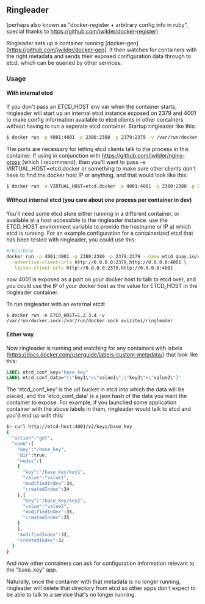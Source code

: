 ## Ringleader

(perhaps also known as "docker-register + arbitrary config info in ruby", special thanks
to https://github.com/jwilder/docker-register)

Ringleader sets up a container running [docker-gen][https://github.com/jwilder/docker-gen].  It then watches
for containers with the right metadata and sends their exposed configuration data
through to etcd, which can be queried by other services.

### Usage

#### With internal etcd
If you don't pass an ETCD_HOST env var when the container starts,
ringleader will start up an internal etcd instance exposed on 2379 and 4001 to
make config information available to etcd clients in other containers without
having to run a seperate etcd container.  Startup ringleader like this:

```bash
$ docker run -p 4001:4001 -p 2380:2380 -p 2379:2379 -v /var/run/docker.sock:/var/run/docker.sock evizitei/ringleader
```

The ports are necessary for letting etcd clients talk to the process in this container. If
using in conjunction with https://github.com/jwilder/nginx-proxy (which I recommend),
then you'll want to pass -e VIRTUAL_HOST=etcd.docker or something to make sure other clients
don't have to find the docker host IP or anything, and that would look like this:

```bash
$ docker run -e VIRTUAL_HOST=etcd.docker -p 4001:4001 -p 2380:2380 -p 2379:2379 -v /var/run/docker.sock:/var/run/docker.sock evizitei/ringleader
```

#### Without internal etcd (you care about one process per container in dev)
You'll need some etcd store either running in a different container, or available
at a host accessible to the ringleader instance. use the ETCD_HOST environment variable
to provide the hostname or IP at which etcd is running.  For an example configuration
for a containerized etcd that has been tested with ringleader, you could use this:

```bash
#/bin/bash
docker run -p 4001:4001 -p 2380:2380 -p 2379:2379 --name etcd quay.io/coreos/etcd:latest \
  -advertise-client-urls http://0.0.0.0:2379,http://0.0.0.0:4001 \
  -listen-client-urls http://0.0.0.0:2379,http://0.0.0.0:4001
```

now 4001 is exposed as a port on your docker host to talk to etcd over, and you could
use the IP of your docker host as the value for ETCD_HOST in the ringleader container.

To run ringleader with an external etcd:

    $ docker run -e ETCD_HOST=1.2.3.4 -v /var/run/docker.sock:/var/run/docker.sock evizitei/ringleader

#### Either way

Now ringleader is running and watching for any containers with labels (https://docs.docker.com/userguide/labels-custom-metadata/) that look like this:

```Dockerfile
LABEL etcd_conf_key="base_key"
LABEL etcd_conf_data="{\"key1\"=\"value1\",\"key2\"=\"value2\"}"
```

The 'etcd_conf_key' is the url bucket in etcd into which the data will be placed,
and the 'etcd_conf_data' is a json hash of the data you want the container to expose.
For example, if you launched some application container with the above labels in
them, ringleader would talk to etcd and you'd end up with this:

```bash
$> curl http://etcd-host:4001/v2/keys/base_key
{
  "action":"get",
  "node":{
    "key":"/base_key",
    "dir":true,
    "nodes":[
    {
      "key":"/base_key/key1",
      "value":"value1",
      "modifiedIndex":34,
      "createdIndex":34
    },{
      "key":"/base_key/key2",
      "value":"value2",
      "modifiedIndex":35,
      "createdIndex":35
    }
    ],
    "modifiedIndex":32,
    "createdIndex":32
  }
}
```

And now other containers can ask for configuration information relevant to the "base_key" app.

Naturally, once the container with that metadata is no longer running, ringleader
will delete that directory from etcd so other apps don't expect to be able to
talk to a service that's no longer running.
